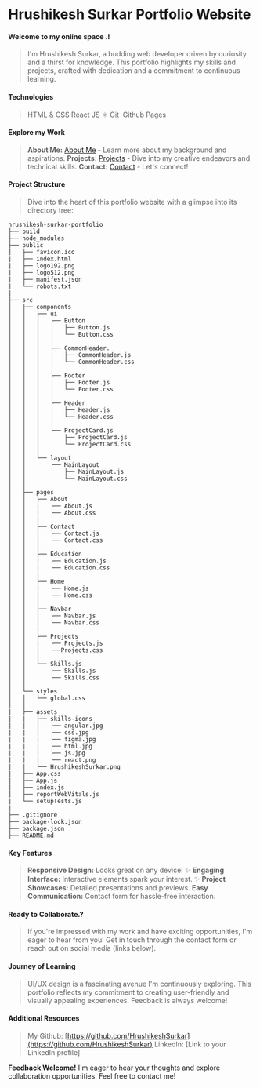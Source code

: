 # Hrushikesh Surkar Portfolio Website

#### Welcome to my online space .!

> I'm Hrushikesh Surkar, a budding web developer driven by curiosity and a thirst for knowledge. This portfolio highlights my skills and projects, crafted with dedication and a commitment to continuous learning.

#### Technologies

> HTML & CSS
> React JS ⚛️
> Git ️
> Github Pages

#### Explore my Work

> **About Me:** [About Me](about.html) - Learn more about my background and aspirations.
> **Projects:** [Projects](projects.html) - Dive into my creative endeavors and technical skills.
> **Contact:** [Contact](contact.html) - Let's connect!

#### Project Structure

> Dive into the heart of this portfolio website with a glimpse into its directory tree:

```
hrushikesh-surkar-portfolio
├── build
├── node_modules
├── public
|   ├── favicon.ico
|   ├── index.html
|   ├── logo192.png
|   ├── logo512.png
|   ├── manifest.json
|   └── robots.txt
|
├── src
│   ├── components
│   │   ├── ui
│   │   │   ├── Button
│   │   │   |   ├── Button.js
│   │   │   |   └── Button.css
│   │   │   |
│   │   │   ├── CommonHeader.
│   │   │   |   ├── CommonHeader.js
│   │   │   |   └── CommonHeader.css
│   │   │   |
│   │   │   ├── Footer
│   │   │   |   ├── Footer.js
│   │   │   |   └── Footer.css
│   │   │   |
│   │   │   ├── Header
│   │   │   |   ├── Header.js
│   │   │   |   └── Header.css
│   │   │   |
│   │   │   └── ProjectCard.js
│   │   │       ├── ProjectCard.js
│   │   │       └── ProjectCard.css
│   │   │
│   │   └── layout
│   │       └── MainLayout
│   │           ├── MainLayout.js
│   │           └── MainLayout.css
│   │
│   ├── pages
│   │   ├── About
│   │   |   ├── About.js
│   │   |   └── About.css
│   │   |
│   │   ├── Contact
│   │   |   ├── Contact.js
│   │   |   └── Contact.css
│   │   |
│   │   ├── Education
│   │   |   ├── Education.js
│   │   |   └── Education.css
│   │   |
│   │   ├── Home
│   │   |   ├── Home.js
│   │   |   └── Home.css
│   │   |
│   │   ├── Navbar
│   │   |   ├── Navbar.js
│   │   |   └── Navbar.css
│   │   |
│   │   ├── Projects
│   │   |   ├── Projects.js
│   │   |   └──Projects.css
│   │   |
│   │   └── Skills.js
│   │       ├── Skills.js
│   │       └── Skills.css
│   │
│   └── styles
│   │   └── global.css
│   │
|   ├── assets
|   |   ├── skills-icons
|   |   |   ├── angular.jpg
|   |   |   ├── css.jpg
|   |   |   ├── figma.jpg
|   |   |   ├── html.jpg
|   |   |   ├── js.jpg
|   |   |   └── react.png
|   |   └── HrushikeshSurkar.png
|   ├── App.css
|   ├── App.js
|   ├── index.js
|   ├── reportWebVitals.js
|   └── setupTests.js
|
├── .gitignore
├── package-lock.json
├── package.json
├── README.md
```

#### Key Features

> **Responsive Design:** Looks great on any device! ✨
> **Engaging Interface:** Interactive elements spark your interest. ✨
> **Project Showcases:** Detailed presentations and previews.
> **Easy Communication:** Contact form for hassle-free interaction.

#### Ready to Collaborate.?

> If you're impressed with my work and have exciting opportunities, I'm eager to hear from you! Get in touch through the contact form or reach out on social media (links below).

#### Journey of Learning

> UI/UX design is a fascinating avenue I'm continuously exploring. This portfolio reflects my commitment to creating user-friendly and visually appealing experiences. Feedback is always welcome!

#### Additional Resources

> My Github: [https://github.com/HrushikeshSurkar](https://github.com/HrushikeshSurkar)
> LinkedIn: [Link to your LinkedIn profile]

**Feedback Welcome!**
I'm eager to hear your thoughts and explore collaboration opportunities. Feel free to contact me!
